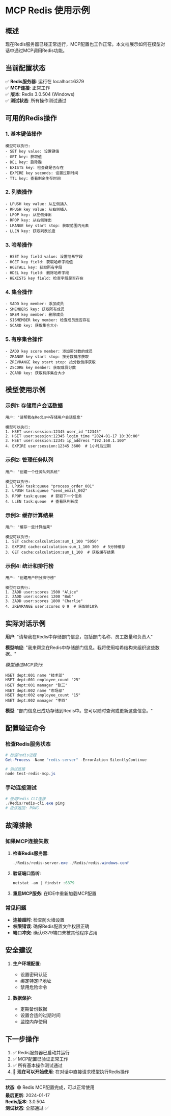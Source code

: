 # MCP Redis 使用示例

## 概述

现在Redis服务器已经正常运行，MCP配置也工作正常。本文档展示如何在模型对话中通过MCP调用Redis功能。

## 当前配置状态

✅ **Redis服务器**: 运行在 localhost:6379  
✅ **MCP连接**: 正常工作  
✅ **版本**: Redis 3.0.504 (Windows)  
✅ **测试状态**: 所有操作测试通过  

## 可用的Redis操作

### 1. 基本键值操作
```
模型可以执行:
- SET key value: 设置键值
- GET key: 获取值
- DEL key: 删除键
- EXISTS key: 检查键是否存在
- EXPIRE key seconds: 设置过期时间
- TTL key: 查看剩余生存时间
```

### 2. 列表操作
```
- LPUSH key value: 从左侧插入
- RPUSH key value: 从右侧插入
- LPOP key: 从左侧弹出
- RPOP key: 从右侧弹出
- LRANGE key start stop: 获取范围内元素
- LLEN key: 获取列表长度
```

### 3. 哈希操作
```
- HSET key field value: 设置哈希字段
- HGET key field: 获取哈希字段值
- HGETALL key: 获取所有字段
- HDEL key field: 删除哈希字段
- HEXISTS key field: 检查字段是否存在
```

### 4. 集合操作
```
- SADD key member: 添加成员
- SMEMBERS key: 获取所有成员
- SREM key member: 删除成员
- SISMEMBER key member: 检查成员是否存在
- SCARD key: 获取集合大小
```

### 5. 有序集合操作
```
- ZADD key score member: 添加带分数的成员
- ZRANGE key start stop: 按分数排序获取
- ZREVRANGE key start stop: 按分数倒序获取
- ZSCORE key member: 获取成员分数
- ZCARD key: 获取有序集合大小
```

## 模型使用示例

### 示例1: 存储用户会话数据
```
用户: "请帮我在Redis中存储用户会话信息"

模型可以执行:
1. HSET user:session:12345 user_id "12345"
2. HSET user:session:12345 login_time "2024-01-17 10:30:00"
3. HSET user:session:12345 ip_address "192.168.1.100"
4. EXPIRE user:session:12345 3600  # 1小时后过期
```

### 示例2: 管理任务队列
```
用户: "创建一个任务队列系统"

模型可以执行:
1. LPUSH task:queue "process_order_001"
2. LPUSH task:queue "send_email_002"
3. RPOP task:queue  # 获取下一个任务
4. LLEN task:queue  # 查看队列长度
```

### 示例3: 缓存计算结果
```
用户: "缓存一些计算结果"

模型可以执行:
1. SET cache:calculation:sum_1_100 "5050"
2. EXPIRE cache:calculation:sum_1_100 300  # 5分钟缓存
3. GET cache:calculation:sum_1_100  # 获取缓存结果
```

### 示例4: 统计和排行榜
```
用户: "创建用户积分排行榜"

模型可以执行:
1. ZADD user:scores 1500 "Alice"
2. ZADD user:scores 1200 "Bob"
3. ZADD user:scores 1800 "Charlie"
4. ZREVRANGE user:scores 0 9  # 获取前10名
```

## 实际对话示例

**用户**: "请帮我在Redis中存储部门信息，包括部门名称、员工数量和负责人"

**模型响应**: "我来帮您在Redis中存储部门信息。我将使用哈希结构来组织这些数据。"

*模型通过MCP执行*:
```
HSET dept:001 name "技术部"
HSET dept:001 employee_count "25"
HSET dept:001 manager "张三"
HSET dept:002 name "市场部"
HSET dept:002 employee_count "15"
HSET dept:002 manager "李四"
```

**模型**: "部门信息已成功存储到Redis中。您可以随时查询或更新这些信息。"

## 配置验证命令

### 检查Redis服务状态
```powershell
# 检查Redis进程
Get-Process -Name "redis-server" -ErrorAction SilentlyContinue

# 测试连接
node test-redis-mcp.js
```

### 手动连接测试
```powershell
# 使用Redis CLI连接
./Redis/redis-cli.exe ping
# 应该返回: PONG
```

## 故障排除

### 如果MCP连接失败
1. **检查Redis服务器**:
   ```powershell
   ./Redis/redis-server.exe ./Redis/redis.windows.conf
   ```

2. **验证端口监听**:
   ```powershell
   netstat -an | findstr :6379
   ```

3. **重启MCP服务**: 在IDE中重新加载MCP配置

### 常见问题
- **连接超时**: 检查防火墙设置
- **权限错误**: 确保Redis配置文件权限正确
- **端口冲突**: 确认6379端口未被其他程序占用

## 安全建议

1. **生产环境配置**:
   - 设置密码认证
   - 绑定特定IP地址
   - 禁用危险命令

2. **数据保护**:
   - 定期备份数据
   - 设置合适的过期时间
   - 监控内存使用

## 下一步操作

1. ✅ Redis服务器已启动并运行
2. ✅ MCP配置已验证正常工作
3. ✅ 所有基本操作测试通过
4. 🎯 **现在可以开始使用**: 在对话中直接请求模型执行Redis操作

---

**状态**: 🟢 Redis MCP配置完成，可以正常使用  
**最后更新**: 2024-01-17  
**Redis版本**: 3.0.504  
**测试状态**: 全部通过 ✅